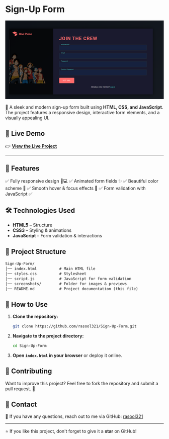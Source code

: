 # Sign-Up Form

![Sign-Up Form Preview](screenshots/1.png)

🚀 A sleek and modern sign-up form built using **HTML, CSS, and JavaScript**. The project features a responsive design, interactive form elements, and a visually appealing UI.

## 🔗 Live Demo
👉 **[View the Live Project](https://rasool321.github.io/Sign-Up-Form/)**

---

## 📌 Features
✅ Fully responsive design 📱💻
✅ Animated form fields ✨
✅ Beautiful color scheme 🎨
✅ Smooth hover & focus effects 🚀
✅ Form validation with JavaScript ✅

## 🛠️ Technologies Used
- **HTML5** – Structure
- **CSS3** – Styling & animations
- **JavaScript** – Form validation & interactions

## 📂 Project Structure
```
Sign-Up-Form/
│── index.html          # Main HTML file
│── styles.css          # Stylesheet
│── script.js           # JavaScript for form validation
│── screenshots/        # Folder for images & previews
│── README.md           # Project documentation (this file)
```

## 📜 How to Use
1. **Clone the repository:**
   ```bash
   git clone https://github.com/rasool321/Sign-Up-Form.git
   ```
2. **Navigate to the project directory:**
   ```bash
   cd Sign-Up-Form
   ```
3. **Open `index.html` in your browser** or deploy it online.

## 🤝 Contributing
Want to improve this project? Feel free to fork the repository and submit a pull request. 🙌

## 📧 Contact
📩 If you have any questions, reach out to me via GitHub: [rasool321](https://github.com/rasool321)

---

⭐ If you like this project, don't forget to give it a **star** on GitHub!
